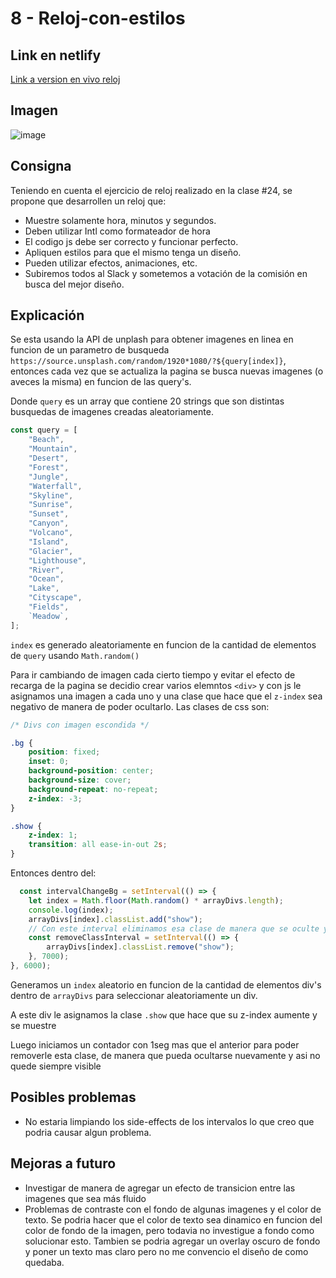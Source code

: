 # 8 - Reloj-con-estilos

## Link en netlify

[Link a version en vivo reloj](https://relojchill.netlify.app/)

## Imagen

![image](https://user-images.githubusercontent.com/31823835/234052513-ad6bde77-0fd2-4fff-a189-214edcdc699b.png)

## Consigna

Teniendo en cuenta el ejercicio de reloj realizado en la clase #24, se propone que desarrollen un reloj que:

- Muestre solamente hora, minutos y segundos.
- Deben utilizar Intl como formateador de hora
- El codigo js debe ser correcto y funcionar perfecto.
- Apliquen estilos para que el mismo tenga un diseño.
- Pueden utilizar efectos, animaciones, etc.
- Subiremos todos al Slack y sometemos a votación de la comisión en busca del mejor diseño.

## Explicación

Se esta usando la API de unplash para obtener imagenes en linea en funcion de un parametro de busqueda
``https://source.unsplash.com/random/1920*1080/?${query[index]}``, entonces cada vez que se actualiza la pagina se busca nuevas imagenes (o aveces la misma) en funcion de las query's.

Donde ``query`` es un array que contiene 20 strings que son distintas busquedas de imagenes creadas aleatoriamente.

```javascript
const query = [
	"Beach",
	"Mountain",
	"Desert",
	"Forest",
	"Jungle",
	"Waterfall",
	"Skyline",
	"Sunrise",
	"Sunset",
	"Canyon",
	"Volcano",
	"Island",
	"Glacier",
	"Lighthouse",
	"River",
	"Ocean",
	"Lake",
	"Cityscape",
	"Fields",
	`Meadow`,
];
```

``index`` es generado aleatoriamente en funcion de la cantidad de elementos de ``query`` usando ``Math.random()``

Para ir cambiando de imagen cada cierto tiempo y evitar el efecto de recarga de la pagina se decidio crear varios elemntos ``<div>`` y con js le asignamos una imagen a cada uno y una clase que hace que el ``z-index`` sea negativo de manera de poder ocultarlo. Las clases de css son:

```css
/* Divs con imagen escondida */

.bg {
	position: fixed;
	inset: 0;
	background-position: center;
	background-size: cover;
	background-repeat: no-repeat;
	z-index: -3;
}

.show {
	z-index: 1;
	transition: all ease-in-out 2s;
}

```

Entonces dentro del:
```javascript
  const intervalChangeBg = setInterval(() => {
	let index = Math.floor(Math.random() * arrayDivs.length);
	console.log(index);
	arrayDivs[index].classList.add("show");
	// Con este interval eliminamos esa clase de manera que se oculte y otro div pueda mostrarse
	const removeClassInterval = setInterval(() => {
		arrayDivs[index].classList.remove("show");
	}, 7000);
}, 6000);

```

Generamos un  ``index`` aleatorio en funcion de la cantidad de elementos div's dentro de  ``arrayDivs`` para seleccionar aleatoriamente un div.

A este div le asignamos la clase ``.show`` que hace que su z-index aumente y se muestre

Luego iniciamos un contador con 1seg mas que el anterior para poder removerle esta clase, de manera que pueda ocultarse nuevamente y asi no quede siempre visible

## Posibles problemas

 - No estaria limpiando los side-effects de los intervalos lo que creo que podria causar algun problema.

## Mejoras a futuro

 - Investigar de manera de agregar un efecto de transicion entre las imagenes que sea más fluido
 - Problemas de contraste con el fondo de algunas imagenes y el color de texto. Se podria hacer que el color de texto sea dinamico en funcion del color de fondo de la imagen, pero todavia no investigue a fondo como solucionar esto. Tambien se podria agregar un overlay oscuro de fondo y poner un texto mas claro pero no me convencio el diseño de como quedaba.
